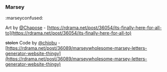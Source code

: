 ### Marsey

:marseyconfused:

Art by [@Chapose](https://rdrama.net/@chapose) - [https://rdrama.net/post/36054/its-finally-here-for-all-to](https://rdrama.net/post/36054/its-finally-here-for-all-to)

~~stolen~~ Code by [@chiobu](https://rdrma.net/@chiobu) - [https://rdrama.net/post/36089/marseywholesome-marsey-letters-generator-website-thingy](https://rdrama.net/post/36089/marseywholesome-marsey-letters-generator-website-thingy)